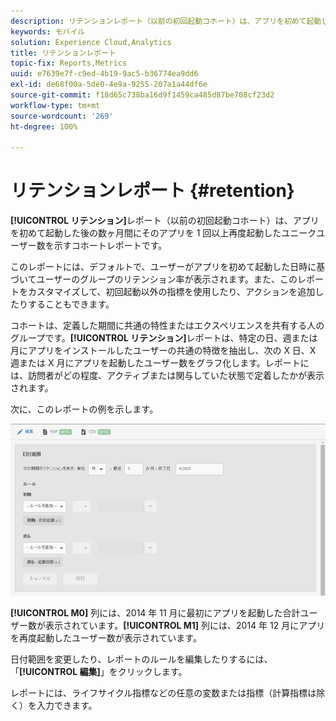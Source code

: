 ```yaml
---
description: リテンションレポート（以前の初回起動コホート）は、アプリを初めて起動した後の数ヶ月間にそのアプリを 1 回以上再度起動したユニークユーザー数を示すコホートレポートです。
keywords: モバイル
solution: Experience Cloud,Analytics
title: リテンションレポート
topic-fix: Reports,Metrics
uuid: e7639e7f-c9ed-4b19-9ac5-b36774ea9dd6
exl-id: de68f00a-5de0-4e9a-9255-207a1a44df6e
source-git-commit: f18d65c738ba16d9f1459ca485d87be708cf23d2
workflow-type: tm+mt
source-wordcount: '269'
ht-degree: 100%

---
```


# リテンションレポート {#retention}

**[!UICONTROL リテンション]**&#x200B;レポート（以前の初回起動コホート）は、アプリを初めて起動した後の数ヶ月間にそのアプリを 1 回以上再度起動したユニークユーザー数を示すコホートレポートです。

このレポートには、デフォルトで、ユーザーがアプリを初めて起動した日時に基づいてユーザーのグループのリテンション率が表示されます。また、このレポートをカスタマイズして、初回起動以外の指標を使用したり、アクションを追加したりすることもできます。

コホートは、定義した期間に共通の特性またはエクスペリエンスを共有する人のグループです。**[!UICONTROL リテンション]**&#x200B;レポートは、特定の日、週または月にアプリをインストールしたユーザーの共通の特徴を抽出し、次の X 日、X 週または X 月にアプリを起動したユーザー数をグラフ化します。レポートには、訪問者がどの程度、アクティブまたは関与していた状態で定着したかが表示されます。

次に、このレポートの例を示します。

![](assets/report_retention_edit.png)

**[!UICONTROL M0]** 列には、2014 年 11 月に最初にアプリを起動した合計ユーザー数が表示されています。**[!UICONTROL M1]** 列には、2014 年 12 月にアプリを再度起動したユーザー数が表示されています。

日付範囲を変更したり、レポートのルールを編集したりするには、「**[!UICONTROL 編集]**」をクリックします。

レポートには、ライフサイクル指標などの任意の変数または指標（計算指標は除く）を入力できます。
